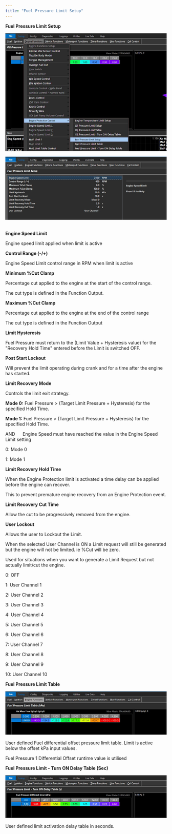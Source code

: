 ```yaml
---
title: "Fuel Pressure Limit Setup"
---
```


**Fuel Pressure Limit Setup**

![Image](</img/9.jpg>)


![Image](</img/10.jpg>)&nbsp;


**Engine Speed Limit**

Engine speed limit applied when limit is active


**Control Range (-/+)**

Engine Speed Limit control range in RPM when limit is active


**Minimum %Cut Clamp**

Percentage cut applied to the engine at the start of the control range.

The cut type is defined in the Function Output.


**Maximum %Cut Clamp**

Percentage cut applied to the engine at the end of the control range&nbsp;

The cut type is defined in the Function Output


**Limit Hysteresis**

Fuel Pressure must return to the (Limit Value + Hysteresis value) for the "Recovery Hold Time" entered before the Limit is switched OFF.


**Post Start Lockout**

Will prevent the limit operating during crank and for a time after the engine has started.


**Limit Recovery Mode**

Controls the limit exit strategy.


**Mode 0:** Fuel Pressure \> (Target Limit Pressure + Hysteresis) for the specified Hold Time.

**Mode 1:** Fuel Pressure \> (Target Limit Pressure + Hysteresis) for the specified Hold Time.

AND&nbsp; &nbsp; &nbsp; Engine Speed must have reached the value in the Engine Speed Limit setting


&#48;: Mode 0

&#49;: Mode 1


**Limit Recovery Hold Time**

When the Engine Protection limit is activated a time delay can be applied before the engine can recover. &nbsp;

This to prevent premature engine recovery from an Engine Protection event.


**Limit Recovery Cut Time**

Allow the cut to be progressively removed from the engine.


**User Lockout**

Allows the user to Lockout the Limit.

When the selected User Channel is ON a Limit request will still be generated but the engine will not be limited. ie %Cut will be zero.


Used for situations when you want to generate a Limit Request but not actually limit/cut the engine.


&#48;: OFF

&#49;: User Channel 1

&#50;: User Channel 2

&#51;: User Channel 3

&#52;: User Channel 4

&#53;: User Channel 5

&#54;: User Channel 6

&#55;: User Channel 7

&#56;: User Channel 8

&#57;: User Channel 9

&#49;0: User Channel 10


**Fuel Pressure Limit Table**

![Image](</img/11.jpg>)

User defined Fuel differential offset pressure limit table. Limit is active below the offset kPa input values.

Fuel Pressure 1 Differential Offset runtime value is utilised


**Fuel Pressure Limit - Turn ON Delay Table (Sec)**

![Image](</img/12.jpg>)

User defined limit activation delay table in seconds.

